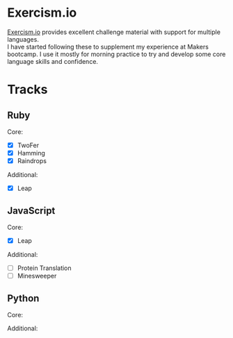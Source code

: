 Exercism.io
======
[Exercism.io](https://exercism.io/) provides excellent challenge material with support for multiple languages.  
I have started following these to supplement my experience at Makers bootcamp. I use it mostly for morning practice to try and develop some core language skills and confidence. 

Tracks
======

Ruby
----
Core:
- [x] TwoFer
- [x] Hamming
- [x] Raindrops

Additional:
- [x] Leap

JavaScript
-------
Core:
- [x] Leap

Additional:
- [ ] Protein Translation
- [ ] Minesweeper

Python
-----
Core:


Additional:

